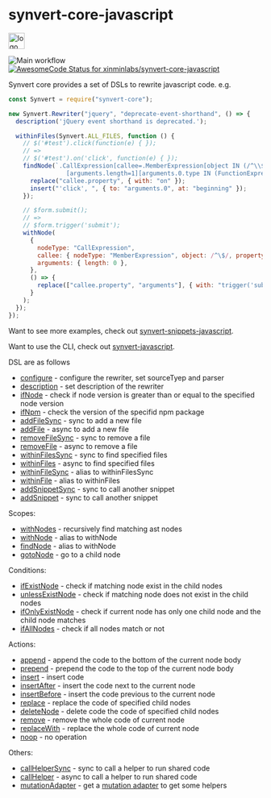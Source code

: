  # synvert-core-javascript

<img src="https://synvert.net/img/logo_96.png" alt="logo" width="32" height="32" />

![Main workflow](https://github.com/xinminlabs/synvert-core-javascript/actions/workflows/main.yml/badge.svg)
[![AwesomeCode Status for xinminlabs/synvert-core-javascript](https://awesomecode.io/projects/24366d99-29b2-407f-a7b8-9773e59f8cd0/status)](https://awesomecode.io/repos/xinminlabs/synvert-core-javascript)

Synvert core provides a set of DSLs to rewrite javascript code. e.g.

```javascript
const Synvert = require("synvert-core");

new Synvert.Rewriter("jquery", "deprecate-event-shorthand", () => {
  description('jQuery event shorthand is deprecated.');

  withinFiles(Synvert.ALL_FILES, function () {
    // $('#test').click(function(e) { });
    // =>
    // $('#test').on('click', function(e) { });
    findNode(`.CallExpression[callee=.MemberExpression[object IN (/^\\$/ /^jQuery/)][property=click]]
                [arguments.length=1][arguments.0.type IN (FunctionExpression ArrowFunctionExpression)]`, () => {
      replace("callee.property", { with: "on" });
      insert("'click', ", { to: "arguments.0", at: "beginning" });
    });

    // $form.submit();
    // =>
    // $form.trigger('submit');
    withNode(
      {
        nodeType: "CallExpression",
        callee: { nodeType: "MemberExpression", object: /^\$/, property: 'submit' },
        arguments: { length: 0 },
      },
      () => {
        replace(["callee.property", "arguments"], { with: "trigger('submit')" });
      }
    );
  });
});
```

Want to see more examples, check out [synvert-snippets-javascript](https://github.com/xinminlabs/synvert-snippets-javascript).

Want to use the CLI, check out [synvert-javascript](https://github.com/xinminlabs/synvert-javascript).

DSL are as follows

* [configure](./Rewriter.html#configure) - configure the rewriter, set sourceTyep and parser
* [description](./Rewriter.html#description) - set description of the rewriter
* [ifNode](./Rewriter.html#ifNode) - check if node version is greater than or equal to the specified node version
* [ifNpm](./Rewriter.html#ifNpm) - check the version of the specifid npm package
* [addFileSync](./Rewriter.html#addFileSync) - sync to add a new file
* [addFile](./Rewriter.html#addFile) - async to add a new file
* [removeFileSync](./Rewriter.html#removeFileSync) - sync to remove a file
* [removeFile](./Rewriter.html#removeFile) - async to remove a file
* [withinFilesSync](./Rewriter.html#withinFiles) - sync to find specified files
* [withinFiles](./Rewriter.html#withinFiles) - async to find specified files
* [withinFileSync](./Rewriter.html#withinFile) - alias to withinFilesSync
* [withinFile](./Rewriter.html#withinFile) - alias to withinFiles
* [addSnippetSync](./Rewriter.html#addSnippetSync) - sync to call another snippet
* [addSnippet](./Rewriter.html#addSnippet) - sync to call another snippet

Scopes:

* [withNodes](./Instance.html#withNodes) - recursively find matching ast nodes
* [withNode](./Instance.html#withNode) - alias to withNode
* [findNode](./Instance.html#findNode) - alias to withNode
* [gotoNode](./Instance.html#gotoNode) - go to a child node

Conditions:

* [ifExistNode](./Instance.html#ifExistNode) - check if matching node exist in the child nodes
* [unlessExistNode](./Instance.html#unlessExistNode) - check if matching node does not exist in the child nodes
* [ifOnlyExistNode](./Instance.html#ifOnlyExistNode) - check if current node has only one child node and the child node matches
* [ifAllNodes](./Instance.html#ifAlNodes) - check if all nodes match or not

Actions:

* [append](./Instance.html#append) - append the code to the bottom of the current node body
* [prepend](./Instance.html#prepend) - prepend the code to the top of the current node body
* [insert](./Instance.html#insert) - insert code
* [insertAfter](./Instance.html#insertAfter) - insert the code next to the current node
* [insertBefore](./Instance.html#insertBefore) - insert the code previous to the current node
* [replace](./Instance.html#replace) - replace the code of specified child nodes
* [deleteNode](./Instance#deleteNode) - delete code the code of specified child nodes
* [remove](./Instance.html#remove) - remove the whole code of current node
* [replaceWith](./Instance.html#replaceWith) - replace the whole code of current node
* [noop](./Instance.html#noop) - no operation

Others:

* [callHelperSync](./Instance.html#callHelperSync) - sync to call a helper to run shared code
* [callHelper](./Instance.html#callHelper) - async to call a helper to run shared code
* [mutationAdapter](./Instance.html#mutationAdapter) - get a [mutation adapter](https://github.com/xinminlabs/node-mutation-javascript/blob/main/src/adapter.ts) to get some helpers
